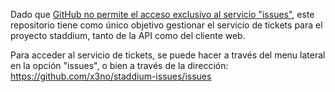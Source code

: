 Dado que [GitHub no permite el acceso exclusivo al servicio "issues"](https://help.github.com/articles/issues-only-access-permissions/), este repositorio tiene como único objetivo gestionar el servicio de tickets para el proyecto staddium, tanto de la API como del cliente web.

Para acceder al servicio de tickets, se puede hacer a través del menu lateral en la opción "issues", o bien a través de la dirección: https://github.com/x3no/staddium-issues/issues
